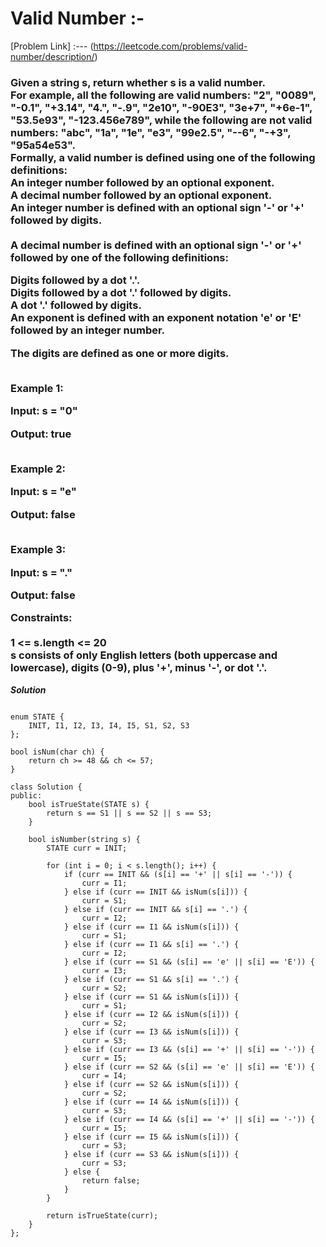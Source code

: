# Valid Number :-

[Problem Link] :--- (https://leetcode.com/problems/valid-number/description/)

<h3>
Given a string s, return whether s is a valid number.
<br>
For example, all the following are valid numbers: "2", "0089", "-0.1", "+3.14", "4.", "-.9", "2e10", "-90E3", "3e+7", "+6e-1", "53.5e93", "-123.456e789", while the following are not valid numbers: "abc", "1a", "1e", "e3", "99e2.5", "--6", "-+3", "95a54e53".
<br>
Formally, a valid number is defined using one of the following definitions:
<br>
An integer number followed by an optional exponent.<br>
A decimal number followed by an optional exponent.<br>
An integer number is defined with an optional sign '-' or '+' followed by digits.<br>
<br>
A decimal number is defined with an optional sign '-' or '+' followed by one of the following definitions:<br>

Digits followed by a dot '.'.<br>
Digits followed by a dot '.' followed by digits.<br>
A dot '.' followed by digits.<br>
An exponent is defined with an exponent notation 'e' or 'E' followed by an integer number.<br>

The digits are defined as one or more digits.<br><br>

Example 1:<br>

Input: s = "0"<br>

Output: true<br><br>

Example 2:<br>

Input: s = "e"<br>

Output: false<br><br>

Example 3:<br>

Input: s = "."<br>

Output: false<br>
 
Constraints:<br><br>
1 <= s.length <= 20<br>
s consists of only English letters (both uppercase and lowercase), digits (0-9), plus '+', minus '-', or dot '.'.<br>
  
</h3>

***Solution***

```

enum STATE {
    INIT, I1, I2, I3, I4, I5, S1, S2, S3
};

bool isNum(char ch) {
    return ch >= 48 && ch <= 57;
}

class Solution {
public:
    bool isTrueState(STATE s) {
        return s == S1 || s == S2 || s == S3;
    }

    bool isNumber(string s) {
        STATE curr = INIT;

        for (int i = 0; i < s.length(); i++) {
            if (curr == INIT && (s[i] == '+' || s[i] == '-')) {
                curr = I1;
            } else if (curr == INIT && isNum(s[i])) {
                curr = S1;
            } else if (curr == INIT && s[i] == '.') {
                curr = I2;
            } else if (curr == I1 && isNum(s[i])) {
                curr = S1;
            } else if (curr == I1 && s[i] == '.') {
                curr = I2;
            } else if (curr == S1 && (s[i] == 'e' || s[i] == 'E')) {
                curr = I3;
            } else if (curr == S1 && s[i] == '.') {
                curr = S2;
            } else if (curr == S1 && isNum(s[i])) {
                curr = S1;
            } else if (curr == I2 && isNum(s[i])) {
                curr = S2;
            } else if (curr == I3 && isNum(s[i])) {
                curr = S3;
            } else if (curr == I3 && (s[i] == '+' || s[i] == '-')) {
                curr = I5;
            } else if (curr == S2 && (s[i] == 'e' || s[i] == 'E')) {
                curr = I4;
            } else if (curr == S2 && isNum(s[i])) {
                curr = S2;
            } else if (curr == I4 && isNum(s[i])) {
                curr = S3;
            } else if (curr == I4 && (s[i] == '+' || s[i] == '-')) {
                curr = I5;
            } else if (curr == I5 && isNum(s[i])) {
                curr = S3;
            } else if (curr == S3 && isNum(s[i])) {
                curr = S3;
            } else {
                return false;
            }
        }

        return isTrueState(curr);
    }
};

```
